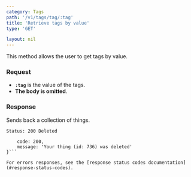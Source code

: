 ```yaml
---
category: Tags
path: '/v1/tags/tag/:tag'
title: 'Retrieve tags by value'
type: 'GET'

layout: nil
---
```


This method allows the user to get tags by value.

### Request

* **`:tag`** is the value of the tags.
* **The body is omitted**.

### Response

Sends back a collection of things.

```Status: 200 Deleted```
```{
    code: 200,
    message: 'Your thing (id: 736) was deleted'
}```

For errors responses, see the [response status codes documentation](#response-status-codes).